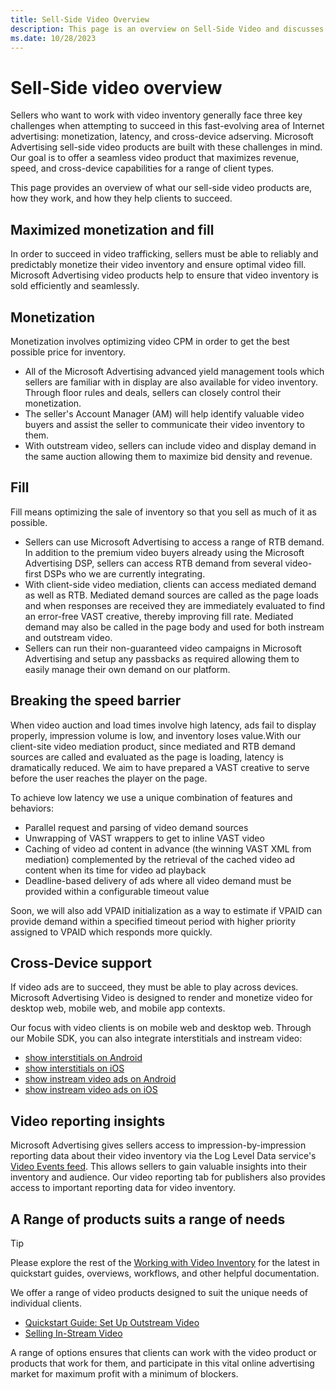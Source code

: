 ```yaml
---
title: Sell-Side Video Overview
description: This page is an overview on Sell-Side Video and discusses about the three key concepts monetization, latency, and cross-device adserving which pose a challenge to sellers.
ms.date: 10/28/2023
---
```



# Sell-Side video overview

Sellers who want to work with video inventory generally face three key challenges when attempting to succeed in this fast-evolving area of Internet advertising: monetization, latency, and cross-device adserving. Microsoft Advertising sell-side video products are built with these challenges in mind. Our goal is to offer a seamless video product that maximizes revenue, speed, and cross-device capabilities for a range of client types.

This page provides an overview of what our sell-side video products are, how they work, and how they help clients to succeed.

## Maximized monetization and fill

In order to succeed in video trafficking, sellers must be able to reliably and predictably monetize their video inventory and ensure optimal video fill. Microsoft Advertising video products help to ensure that video inventory is sold efficiently and seamlessly.

## Monetization

Monetization involves optimizing video CPM in order to get the best possible price for inventory.

- All of the Microsoft Advertising advanced yield management tools which sellers are familiar with in display are also available for video inventory. Through floor rules and deals, sellers can closely control their monetization.
- The seller's Account Manager (AM) will help identify valuable video buyers and assist the seller to communicate their video inventory to them.
- With outstream video, sellers can include video and display demand in the same auction allowing them to maximize bid density and revenue.

## Fill

Fill means optimizing the sale of inventory so that you sell as much of it as possible.

- Sellers can use Microsoft Advertising to access a range of RTB demand. In addition to the premium video buyers already using the Microsoft Advertising DSP, sellers can access RTB demand from several video-first DSPs who we are currently integrating.
- With client-side video mediation, clients can access mediated demand as well as RTB. Mediated demand sources are called as the page loads and when responses are received they are immediately evaluated to find an error-free VAST creative, thereby improving fill rate. Mediated demand may also be called in the page body and used for both instream and outstream video.
- Sellers can run their non-guaranteed video campaigns in Microsoft Advertising and setup any passbacks as required allowing them to easily manage their own demand on our platform.

## Breaking the speed barrier

When video auction and load times involve high latency, ads fail to display properly, impression volume is low, and inventory loses value.With our client-site video mediation product, since mediated and RTB demand sources are called and evaluated as the page is loading, latency is dramatically reduced. We aim to have prepared a VAST creative to serve before the user reaches the player on the page.

To achieve low latency we use a unique combination of features and behaviors:

- Parallel request and parsing of video demand sources
- Unwrapping of VAST wrappers to get to inline VAST video
- Caching of video ad content in advance (the winning VAST XML from mediation) complemented by the retrieval of the cached video ad content when its time for video ad playback
- Deadline-based delivery of ads where all video demand must be provided within a configurable timeout value

Soon, we will also add VPAID initialization as a way to estimate if VPAID can provide demand within a specified timeout period with higher priority assigned to VPAID which responds more quickly.

## Cross-Device support

If video ads are to succeed, they must be able to play across devices. Microsoft Advertising Video is designed to render and monetize video for desktop web, mobile web, and mobile app contexts.

Our focus with video clients is on mobile web and desktop web. Through our Mobile SDK, you can also integrate interstitials and instream video:

- [show interstitials on Android](../mobile-sdk/show-interstitials-on-android.md)
- [show interstitials on iOS](../mobile-sdk/show-interstitials-ads-on-ios.md)
- [show instream video ads on Android](../mobile-sdk/show-instream-video-ads-on-android.md)
- [show instream video ads on iOS](../mobile-sdk/show-instream-video-ads-on-ios.md)

## Video reporting insights

Microsoft Advertising gives sellers access to impression-by-impression reporting data about their video inventory via the Log Level Data service's [Video Events feed](../log-level-data/video-events-feed.md). This allows sellers to gain valuable insights into their inventory and audience. Our video reporting tab for publishers also provides access to important reporting data for video inventory.

## A Range of products suits a range of needs

> [!TIP]
> Please explore the rest of the [Working with Video Inventory](working-with-video-inventory.md) for the latest in quickstart guides, overviews, workflows, and other helpful documentation.

We offer a range of video products designed to suit the unique needs of individual clients.

- [Quickstart Guide: Set Up Outstream Video](outstream-video-quickstart-guide.md)
- [Selling In-Stream Video](selling-in-stream-video.md)

A range of options ensures that clients can work with the video product or products that work for them, and participate in this vital online advertising market for maximum profit with a minimum of blockers.
